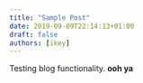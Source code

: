 ```yaml
---
title: "Sample Post"
date: 2019-09-09T22:14:13+01:00
draft: false
authors: [ikey]
---
```


Testing blog functionality. **ooh ya**
